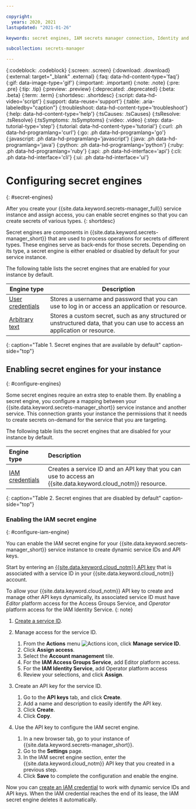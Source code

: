 ```yaml
---

copyright:
  years: 2020, 2021
lastupdated: "2021-01-26"

keywords: secret engines, IAM secrets manager connection, Identity and access management, vault engine, dynamic secrets

subcollection: secrets-manager

---
```


{:codeblock: .codeblock}
{:screen: .screen}
{:download: .download}
{:external: target="_blank" .external}
{:faq: data-hd-content-type='faq'}
{:gif: data-image-type='gif'}
{:important: .important}
{:note: .note}
{:pre: .pre}
{:tip: .tip}
{:preview: .preview}
{:deprecated: .deprecated}
{:beta: .beta}
{:term: .term}
{:shortdesc: .shortdesc}
{:script: data-hd-video='script'}
{:support: data-reuse='support'}
{:table: .aria-labeledby="caption"}
{:troubleshoot: data-hd-content-type='troubleshoot'}
{:help: data-hd-content-type='help'}
{:tsCauses: .tsCauses}
{:tsResolve: .tsResolve}
{:tsSymptoms: .tsSymptoms}
{:video: .video}
{:step: data-tutorial-type='step'}
{:tutorial: data-hd-content-type='tutorial'}
{:curl: .ph data-hd-programlang='curl'}
{:go: .ph data-hd-programlang='go'} 
{:javascript: .ph data-hd-programlang='javascript'}
{:java: .ph data-hd-programlang='java'}
{:python: .ph data-hd-programlang='python'}
{:ruby: .ph data-hd-programlang='ruby'}
{:api: .ph data-hd-interface='api'}
{:cli: .ph data-hd-interface='cli'}
{:ui: .ph data-hd-interface='ui'}

# Configuring secret engines
{: #secret-engines}

After you create your {{site.data.keyword.secrets-manager_full}} service instance and assign access, you can enable secret engines so that you can create secrets of various types.
{: shortdesc} 

Secret engines are components in {{site.data.keyword.secrets-manager_short}} that are used to process operations for secrets of different types. These engines serve as back-ends for those secrets. Depending on its type, a secret engine is either enabled or disabled by default for your service instance. 

The following table lists the secret engines that are enabled for your instance by default.

| Engine type  | Description |
| ---- | ---- |
| [User credentials](/docs/secrets-manager?topic=secrets-manager-secret-basics#user-credentials) | Stores a username and password that you can use to log in or access an application or resource. |
| [Arbitrary text](/docs/secrets-manager?topic=secrets-manager-secret-basics#arbitrary-text) | Stores a custom secret, such as any structured or unstructured data, that you can use to access an application or resource. |
{: caption="Table 1. Secret engines that are available by default" caption-side="top"}



## Enabling secret engines for your instance
{: #configure-engines}

Some secret engines require an extra step to enable them. By enabling a secret engine, you configure a mapping between your {{site.data.keyword.secrets-manager_short}} service instance and another service. This connection grants your instance the permissions that it needs to create secrets on-demand for the service that you are targeting.

The following table lists the secret engines that are disabled for your instance by default.

| Engine type | Description |
|:------------|:------------|
| [IAM credentials](/docs/secrets-manager?topic=secrets-manager-secret-basics#iam-credentials) | Creates a service ID and an API key that you can use to access an {{site.data.keyword.cloud_notm}} resource. |
{: caption="Table 2. Secret engines that are disabled by default" caption-side="top"}

### Enabling the IAM secret engine
{: #configure-iam-engine}

You can enable the IAM secret engine for your {{site.data.keyword.secrets-manager_short}} service instance to create dynamic service IDs and API keys.

Start by entering an [{{site.data.keyword.cloud_notm}} API key](/docs/account?topic=account-serviceidapikeys) that is associated with a service ID in your {{site.data.keyword.cloud_notm}} account.

To allow your {{site.data.keyword.cloud_notm}} API key to create and manage other API keys dynamically, its associated service ID must have _Editor_ platform access for the Access Groups Service, and _Operator_ platform access for the IAM Identity Service.
{: note}

1. [Create a service ID](/docs/account?topic=account-serviceidapikeys).
2. Manage access for the service ID.

   1. From the **Actions** menu ![Actions icon](../../icons/actions-icon-vertical.svg), click **Manage service ID**.
   2. Click **Assign access**.
   3. Select the **Account management** tile.
   4. For the **IAM Access Groups Service**, add Editor platform access.
   5. For the **IAM Identity Service**, add Operator platform access
   6. Review your selections, and click **Assign**.
3. Create an API key for the service ID.
   
   1. Go to the **API keys** tab, and click **Create**. 
   2. Add a name and description to easily identify the API key.
   3. Click **Create**. 
   4. Click **Copy**.
4. Use the API key to configure the IAM secret engine.

   1. In a new browser tab, go to your instance of {{site.data.keyword.secrets-manager_short}}.
   2. Go to the **Settings** page.
   3. In the IAM secret engine section, enter the {{site.data.keyword.cloud_notm}} API key that you created in a previous step.
   4. Click **Save** to complete the configuration and enable the engine.

Now you can [create an IAM credential](/docs/secrets-manager?topic=secrets-manager-store-secrets#iam-credentials-ui) to work with dynamic service IDs and API keys. When the IAM credential reaches the end of its lease, the IAM secret engine deletes it automatically.

</staging>
